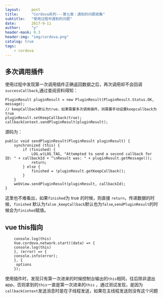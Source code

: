 ```yaml
---
layout:     post
title:      "Cordova系列---第七章：遇到的问题收集"
subtitle:   "使用过程中遇到的问题"
date:       2017-9-11
author:     "y"
header-mask: 0.3
header-img: "img/cordova.png"
catalog: true
tags:
    - cordova
---
```



## 多次调用插件

使用过程中发现第一次调用插件正确返回数据之后，再次调用却不会回调`successCallback`,通过查阅资料得知：

    PluginResult pluginResult = new PluginResult(PluginResult.Status.OK, message);
    // keepCallback默认为true，如果需要多次调用插件，则需要手动设置keepcallback为true
    pluginResult.setKeepCallback(true);
    callbackContext.sendPluginResult(pluginResult);


源码为：

    public void sendPluginResult(PluginResult pluginResult) {
        synchronized (this) {
            if (finished) {
                LOG.w(LOG_TAG, "Attempted to send a second callback for ID: " + callbackId + "\nResult was: " + pluginResult.getMessage());
                return;
            } else {
                finished = !pluginResult.getKeepCallback();
            }
        }
        webView.sendPluginResult(pluginResult, callbackId);
    }


这里也不难看出，如果`finished`为 true 的时候，则直接 `return`，传递数据的时候，`finished` 默认为`false`
,`keepCallback`默认也为`false`,`sendPluginResult`的时候会为`finished`赋值。


## vue this指向

        console.log(this)
        Vue.cordova.network.start((data) => {
        console.log(this)
        }, (error) => {
        console.info(error);
        }, {
         options
        });
        
 使用插件时，发现只有第一次进来的时候控制台输出的`this`相同，往后除非退出app，否则拿到的`this`一直是第一次进来的`this`
 ，通过测试发现，是因为`callbackContext`发送消息时是在子线程发送，如果在主线程发送则没有这个问题
 